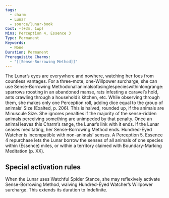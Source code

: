```yaml
---
tags:
  - charm
  - Lunar
  - source/lunar-book
Cost: —(+3m, 1wp)
Mins: Perception 4, Essence 3
Type: Permanent
Keywords:
  - None
Duration: Permanent
Prerequisite Charms:
  - "[[Sense-Borrowing Method]]"
---
```

The Lunar’s eyes are everywhere and nowhere, watching her foes from countless vantages. For a three-mote, one-Willpower surcharge, she can use Sense-Borrowing Methodonallanimalsofasinglespecieswithinlongrange: sparrows roosting in an abandoned manse, rats infesting a caravel’s hold, ants crawling through a household’s kitchen, etc. While observing through them, she makes only one Perception roll, adding dice equal to the group of animals’ Size (Exalted, p. 206). This is halved, rounded up, if the animals are Minuscule Size. She ignores penalties if the majority of the sense-ridden animals perceiving something are unimpeded by that penalty. Once an animal leaves this Charm’s range, the Lunar’s link with it ends. If the Lunar ceases meditating, her Sense-Borrowing Method ends. Hundred-Eyed Watcher is incompatible with non-animals’ senses. A Perception 5, Essence 4 repurchase lets the Lunar borrow the senses of all animals of one species within (Essence) miles, or within a territory claimed with Boundary-Marking Meditation (p. XX). 

## Special activation rules

When the Lunar uses Watchful Spider Stance, she may reflexively activate Sense-Borrowing Method, waiving Hundred-Eyed Watcher’s Willpower surcharge. This extends its duration to Indefinite.